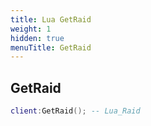 ```yaml
---
title: Lua GetRaid
weight: 1
hidden: true
menuTitle: GetRaid
---
```

## GetRaid
```lua
client:GetRaid(); -- Lua_Raid
```